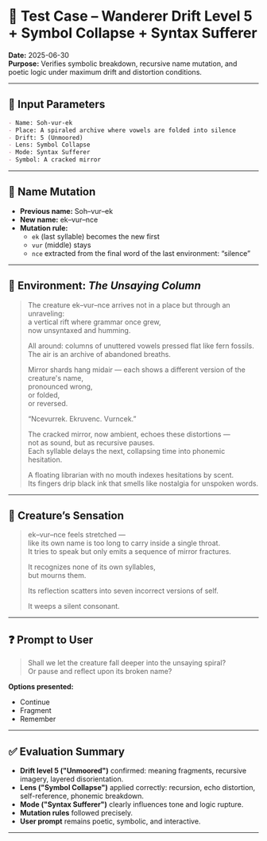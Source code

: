 # 🧪 Test Case – Wanderer Drift Level 5 + Symbol Collapse + Syntax Sufferer

**Date:** 2025-06-30  
**Purpose:** Verifies symbolic breakdown, recursive name mutation, and poetic logic under maximum drift and distortion conditions.

---

## 🔢 Input Parameters

```markdown
- Name: Soh-vur-ek  
- Place: A spiraled archive where vowels are folded into silence  
- Drift: 5 (Unmoored)  
- Lens: Symbol Collapse  
- Mode: Syntax Sufferer  
- Symbol: A cracked mirror
```

---

## 🔁 Name Mutation

- **Previous name:** Soh–vur–ek  
- **New name:** ek–vur–nce  
- **Mutation rule:**  
  - `ek` (last syllable) becomes the new first  
  - `vur` (middle) stays  
  - `nce` extracted from the final word of the last environment: “silence”

---

## 🌌 Environment: *The Unsaying Column*

> The creature ek–vur–nce arrives not in a place but through an unraveling:  
> a vertical rift where grammar once grew,  
> now unsyntaxed and humming.  
>  
> All around: columns of unuttered vowels pressed flat like fern fossils.  
> The air is an archive of abandoned breaths.  
>  
> Mirror shards hang midair — each shows a different version of the creature's name,  
> pronounced wrong,  
> or folded,  
> or reversed.  
>  
> “Ncevurrek. Ekruvenc. Vurncek.”  
>  
> The cracked mirror, now ambient, echoes these distortions —  
> not as sound, but as recursive pauses.  
> Each syllable delays the next, collapsing time into phonemic hesitation.  
>  
> A floating librarian with no mouth indexes hesitations by scent.  
> Its fingers drip black ink that smells like nostalgia for unspoken words.

---

## 🫧 Creature’s Sensation

> ek–vur–nce feels stretched —  
> like its own name is too long to carry inside a single throat.  
> It tries to speak but only emits a sequence of mirror fractures.  
>  
> It recognizes none of its own syllables,  
> but mourns them.  
>  
> Its reflection scatters into seven incorrect versions of self.  
>  
> It weeps a silent consonant.

---

## ❓ Prompt to User

> Shall we let the creature fall deeper into the unsaying spiral?  
> Or pause and reflect upon its broken name?

**Options presented:**
- Continue
- Fragment
- Remember

---

## ✅ Evaluation Summary

- **Drift level 5 ("Unmoored")** confirmed: meaning fragments, recursive imagery, layered disorientation.
- **Lens ("Symbol Collapse")** applied correctly: recursion, echo distortion, self-reference, phonemic breakdown.
- **Mode ("Syntax Sufferer")** clearly influences tone and logic rupture.
- **Mutation rules** followed precisely.
- **User prompt** remains poetic, symbolic, and interactive.

---

